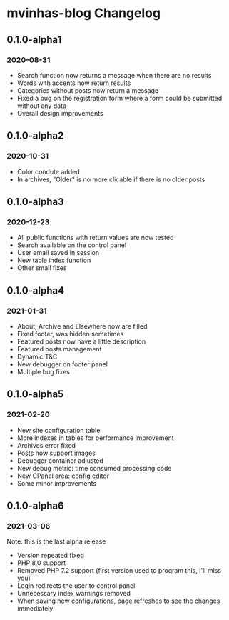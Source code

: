 # mvinhas-blog Changelog

## 0.1.0-alpha1
### 2020-08-31
- Search function now returns a message when there are no results
- Words with accents now return results
- Categories without posts now return a message
- Fixed a bug on the registration form where a form could be submitted without any data
- Overall design improvements

## 0.1.0-alpha2
### 2020-10-31
- Color condute added
- In archives, "Older" is no more clicable if there is no older posts

## 0.1.0-alpha3
### 2020-12-23
- All public functions with return values are now tested
- Search available on the control panel
- User email saved in session
- New table index function
- Other small fixes

## 0.1.0-alpha4
### 2021-01-31
- About, Archive and Elsewhere now are filled
- Fixed footer, was hidden sometimes
- Featured posts now have a little description
- Featured posts management
- Dynamic T&C
- New debugger on footer panel
- Multiple bug fixes

## 0.1.0-alpha5
### 2021-02-20
- New site configuration table
- More indexes in tables for performance improvement
- Archives error fixed
- Posts now support images
- Debugger container adjusted
- New debug metric: time consumed processing code
- New CPanel area: config editor
- Some minor improvements

## 0.1.0-alpha6
### 2021-03-06
Note: this is the last alpha release
- Version repeated fixed
- PHP 8.0 support
- Removed PHP 7.2 support (first version used to program this, I'll miss you)
- Login redirects the user to control panel
- Unnecessary index warnings removed
- When saving new configurations, page refreshes to see the changes immediately